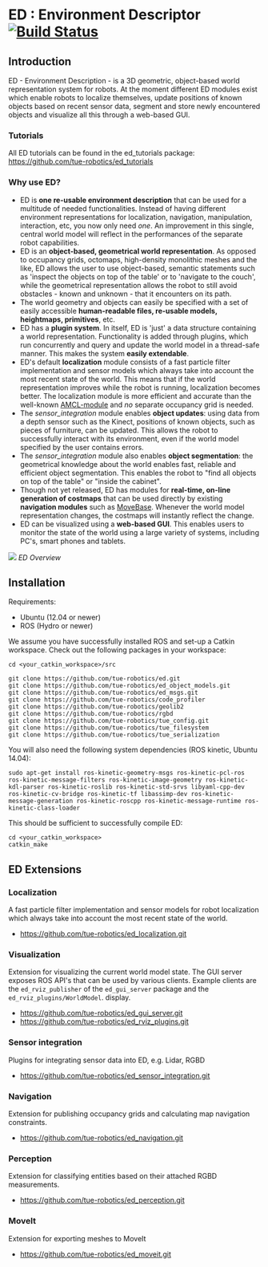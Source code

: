 ED : Environment Descriptor [![Build Status](https://travis-ci.org/tue-robotics/ed.svg?branch=master)](https://travis-ci.org/tue-robotics/ed)
======

## Introduction

ED - Environment Description - is a 3D geometric, object-based world representation system for robots. At the moment different ED modules exist which enable robots to localize themselves, update positions of known objects based on recent sensor data, segment and store newly encountered objects and visualize all this through a web-based GUI.

### Tutorials

All ED tutorials can be found in the ed_tutorials package: https://github.com/tue-robotics/ed_tutorials

### Why use ED?

* ED is **one re-usable environment description** that can be used for a multitude of needed functionalities. Instead of having different environment representations for localization, navigation, manipulation, interaction, etc, you now only need *one*. An improvement in this single, central world model will reflect in the performances of the separate robot capabilities.
* ED is an **object-based, geometrical world representation**. As opposed to occupancy grids, octomaps, high-density monolithic meshes and the like, ED allows the user to use object-based, semantic statements such as 'inspect the objects on top of the table' or to 'navigate to the couch', while the geometrical representation allows the robot to still avoid obstacles - known and unknown - that it encounters on its path.
* The world geometry and objects can easily be specified with a set of easily accessible **human-readable files, re-usable models, heightmaps, primitives**, etc.
* ED has a **plugin system**. In itself, ED is 'just' a data structure containing a world representation. Functionality is added through plugins, which run concurrently and query and update the world model in a thread-safe manner. This makes the system **easily extendable**.
* ED's default **localization** module consists of a fast particle filter implementation and sensor models which always take into account the most recent state of the world. This means that if the world representation improves while the robot is running, localization becomes better. The localization module is more efficient and accurate than the well-known [AMCL-module](http://wiki.ros.org/amcl) and *no* separate occupancy grid is needed.
* The *sensor_integration* module enables **object updates**: using data from a depth sensor such as the Kinect, positions of known objects, such as pieces of furniture, can be updated. This allows the robot to successfully interact with its environment, even if the world model specified by the user contains errors.
* The *sensor_integration* module also enables **object segmentation**: the geometrical knowledge about the world enables fast, reliable and efficient object segmentation. This enables the robot to "find all objects on top of the table" or "inside the cabinet".
* Though not yet released, ED has modules for **real-time, on-line generation of costmaps** that can be used directly by existing **navigation modules** such as [MoveBase](http://wiki.ros.org/move_base). Whenever the world model representation changes, the costmaps will instantly reflect the change.
* ED can be visualized using a **web-based GUI**. This enables users to monitor the state of the world using a large variety of systems, including PC's, smart phones and tablets.

![](https://cdn.rawgit.com/tue-robotics/ed/master/docs/images/wm.svg)
*ED Overview*

## Installation

Requirements:
* Ubuntu (12.04 or newer)
* ROS (Hydro or newer)

We assume you have successfully installed ROS and set-up a Catkin workspace. Check out the following packages in your workspace:

    cd <your_catkin_workspace>/src

    git clone https://github.com/tue-robotics/ed.git
    git clone https://github.com/tue-robotics/ed_object_models.git
    git clone https://github.com/tue-robotics/ed_msgs.git
    git clone https://github.com/tue-robotics/code_profiler
    git clone https://github.com/tue-robotics/geolib2
    git clone https://github.com/tue-robotics/rgbd
    git clone https://github.com/tue-robotics/tue_config.git
    git clone https://github.com/tue-robotics/tue_filesystem
    git clone https://github.com/tue-robotics/tue_serialization

You will also need the following system dependencies (ROS kinetic, Ubuntu 14.04):

    sudo apt-get install ros-kinetic-geometry-msgs ros-kinetic-pcl-ros ros-kinetic-message-filters ros-kinetic-image-geometry ros-kinetic-kdl-parser ros-kinetic-roslib ros-kinetic-std-srvs libyaml-cpp-dev ros-kinetic-cv-bridge ros-kinetic-tf libassimp-dev ros-kinetic-message-generation ros-kinetic-roscpp ros-kinetic-message-runtime ros-kinetic-class-loader

This should be sufficient to successfully compile ED:

    cd <your_catkin_workspace>
    catkin_make

## ED Extensions

### Localization
A fast particle filter implementation and sensor models for robot localization which always take into account the most recent state of the world.
- https://github.com/tue-robotics/ed_localization.git

### Visualization
Extension for visualizing the current world model state. The GUI server exposes ROS API's that can be used by various clients. Example clients are the `ed_rviz_publisher` of the `ed_gui_server` package and the `ed_rviz_plugins/WorldModel`. display.
- https://github.com/tue-robotics/ed_gui_server.git
- https://github.com/tue-robotics/ed_rviz_plugins.git
    
### Sensor integration
Plugins for integrating sensor data into ED, e.g. Lidar, RGBD
- https://github.com/tue-robotics/ed_sensor_integration.git

### Navigation
Extension for publishing occupancy grids and calculating map navigation constraints.
- https://github.com/tue-robotics/ed_navigation.git

### Perception
Extension for classifying entities based on their attached RGBD measurements.
- https://github.com/tue-robotics/ed_perception.git

### MoveIt
Extension for exporting meshes to MoveIt
- https://github.com/tue-robotics/ed_moveit.git
